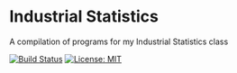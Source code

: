 # Industrial Statistics
A compilation of programs for my Industrial Statistics class

[![Build Status](https://travis-ci.com/HeatzRM/industrial-statistics-tools.svg?branch=master)](https://travis-ci.com/HeatzRM/industrial-statistics-tools)
[![License: MIT](https://img.shields.io/badge/License-MIT-yellow.svg)](https://opensource.org/licenses/MIT)
